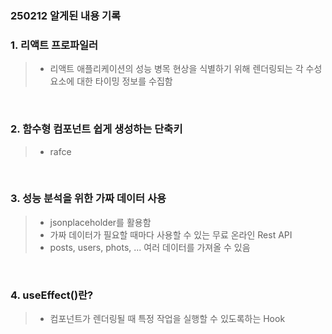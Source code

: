 ### 250212 알게된 내용 기록

### 1. 리액트 프로파일러
> - 리액트 애플리케이션의 성능 병목 현상을 식별하기 위해 렌더링되는 각 수성 요소에 대한 타이밍 정보를 수집함 

<br>

### 2. 함수형 컴포넌트 쉽게 생성하는 단축키
> - rafce

<br>

### 3. 성능 분석을 위한 가짜 데이터 사용
> - jsonplaceholder를 활용함
> - 가짜 데이터가 필요할 때마다 사용할 수 있는 무료 온라인 Rest API
> - posts, users, phots, ... 여러 데이터를 가져올 수 있음

<br>

### 4. useEffect()란?

> - 컴포넌트가 렌더링될 때 특정 작업을 실행할 수 있도록하는 Hook